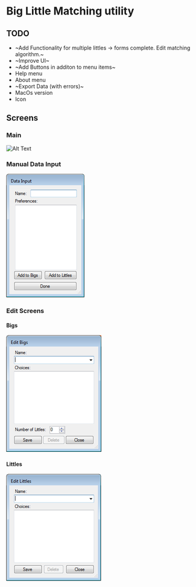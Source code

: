 Big Little Matching utility 
===========================

TODO
-----

 * ~Add Functionality for multiple littles -> forms complete. Edit matching algorithm.~
 * ~Improve UI~
 * ~Add Buttons in additon to menu items~
 * Help menu
 * About menu
 * ~Export Data (with errors)~
 * MacOs version
 * Icon

 Screens
 -------------

 ### Main
![Alt Text](/img/main.png?raw=true "Main Screen")

### Manual Data Input
![Alt Text](/winOS/img/dataInput.png?raw=true "Data Input")

### Edit Screens

#### Bigs
![Alt Text](/winOS/img/editBigs.png?raw=true "Edit Bigs")

#### Littles
![Alt Text](/winOS/img/editLittles.png?raw=true "Edit Littles")